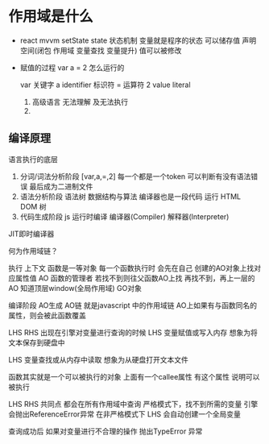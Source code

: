 # 作用域是什么

- react mvvm setState state  状态机制
  变量就是程序的状态 可以储存值 声明空间(闭包 作用域 变量查找  变量提升)
  值可以被修改
- 赋值的过程
  var a = 2 怎么运行的

  var 关键字 a identifier 标识符  = 运算符  2 value  literal
  1. 高级语言
  无法理解 及无法执行
  2. 

## 编译原理
  语言执行的底层 
  1. 分词/词法分析阶段
  [var,a,=,2]
  每一个都是一个token 可以判断有没有语法错误
  最后成为二进制文件
  2. 语法分析阶段
  语法树
  数据结构与算法
  编译器也是一段代码  运行
  HTML <div></div> DOM 树
  3. 代码生成阶段
  js 运行时编译
  编译器(Compiler)
  解释器(Interpreter)


  JIT即时编译器


  何为作用域链？

  执行 上下文 
  函数是一等对象
  每一个函数执行时 会先在自己
  创建的AO对象上找对应属性值
  AO 函数的管理者
  若找不到则往父函数AO上找
  再找不到，再上一层的AO
  知道顶层window(全局作用域)  GO对象

  编译阶段 AO生成
  AO链 就是javascript 中的作用域链
  AO上如果有与函数同名的属性，则会被此函数覆盖



LHS RHS 出现在引擎对变量进行查询的时候
LHS 变量赋值或写入内存
想象为将文本保存到硬盘中

LHS 变量查找或从内存中读取
想象为从硬盘打开文本文件

函数其实就是一个可以被执行的对象 上面有一个callee属性
有这个属性  说明可以被执行

LHS RHS 共同点
都会在所有作用域中查询
严格模式下，找不到所需的变量 引擎会抛出ReferenceError异常
在非严格模式下 LHS 会自动创建一个全局变量

查询成功后 如果对变量进行不合理的操作  抛出TypeError 异常